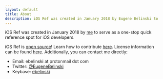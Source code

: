 ```yaml
---
layout: default
title: About
description: iOS Ref was created in January 2018 by Eugene Belinski to serve as a one-stop quick reference spot for iOS developers.
---
```


iOS Ref was created in January 2018 by [me](https://ebelinski.com) to serve as a one-stop quick reference spot for iOS developers.

iOS Ref is [open source](https://github.com/ebelinski/iosref)! Learn how to contribute [here](https://github.com/ebelinski/iosref#contributing). License information can be found [here](https://github.com/ebelinski/iosref/blob/main/LICENSE.md). Additionally, you can contact me directly:

* Email: ebelinski at protonmail dot com
* Twitter: [@EugeneBelinski](https://twitter.com/EugeneBelinski)
* Keybase: [ebelinski](https://keybase.io/ebelinski)
